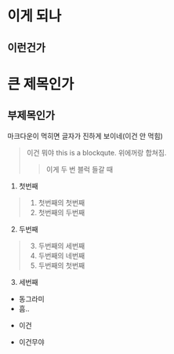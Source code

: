# 이게 되나
## 이런건가

큰 제목인가
==========

부제목인가
---------

마크다운이 먹히면 글자가 진하게 보이네(이건 안 먹힘)

> 이건 뭐야
> this is a blockqute. 위에꺼랑 합쳐짐.
>> 이게 두 번 블럭 들갈 때

1. 첫번째
  > 1. 첫번째의 첫번째
  > 2. 첫번째의 두번째
2. 두번째
  >3. 두번째의 세번째
  >4. 두번째의 네번째
  >1. 두번째의 첫번째
3. 세번째

* 동그라미
* 흠..
- 이건

+ 이건무야

